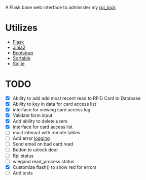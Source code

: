 A Flask base web interface to administer my [rpi_lock](https://github.com/chdsbd/rpi_lock)

# Utilizes
- [Flask](https://github.com/mitsuhiko/flask)
- [Jinja2](http://jinja.pocoo.org)
- [Bootstrap](http://getbootstrap.com)
- [Sortable](https://github.com/HubSpot/sortable)
- [Sqlite](https://sqlite.org)

# TODO
- [x] Ability to add add most recent read to RFID Card to Database
- [x] Ability to key in data for card access list
- [x] interface for viewing card access log
- [x] Validate form input
- [x] Add ability to delete users
- [x] interface for card access list
- [ ] must interact with remote tables
- [ ] Add error [logging](http://flask.pocoo.org/docs/0.10/errorhandling/#application-errors)
- [ ] Send email on bad card read
- [ ] Button to unlock door
- [ ] Rpi status
- [ ] wiegand read_process status
- [x] Customize flash() to show red for errors
- [ ] Add tests
